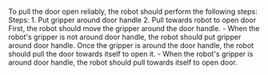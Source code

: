 To pull the door open reliably, the robot should perform the following steps:
    Steps:  1. Put gripper around door handle  2. Pull towards robot to open door
    First, the robot should move the gripper around the door handle.
    - When the robot's gripper is not around door handle, the robot should put gripper around door handle.
    Once the gripper is around the door handle, the robot should pull the door towards itself to open it.
    - When the robot's gripper is around door handle, the robot should pull towards itself to open door.